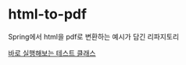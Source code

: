 # html-to-pdf
Spring에서 html을 pdf로 변환하는 예시가 담긴 리파지토리

[바로 실행해보는 테스트 클래스](https://github.com/greekZorba/html-to-pdf/blob/master/src/test/kotlin/com/example/htmltopdf/PdfGeneratorTest.kt)
